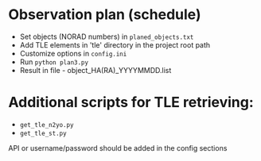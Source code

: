 # Observation plan (schedule)

* Set objects (NORAD numbers) in `planed_objects.txt`
* Add TLE elements in 'tle' directory in the project root path
* Customize options in `config.ini`
* Run `python plan3.py`
* Result in file - object_HA(RA)_YYYYMMDD.list

# Additional scripts for TLE retrieving:
* `get_tle_n2yo.py`
* `get_tle_st.py`

API or username/password should be added in the config sections
